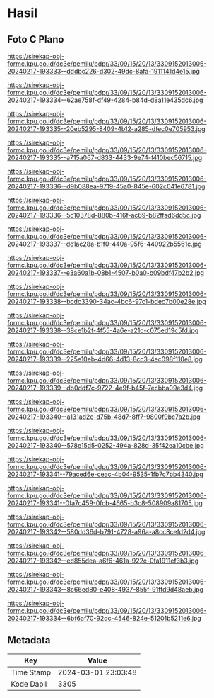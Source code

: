 # Hasil

## Foto C Plano

https://sirekap-obj-formc.kpu.go.id/dc3e/pemilu/pdpr/33/09/15/20/13/3309152013006-20240217-193333--dddbc226-d302-49dc-8afa-1911141d4e15.jpg

https://sirekap-obj-formc.kpu.go.id/dc3e/pemilu/pdpr/33/09/15/20/13/3309152013006-20240217-193334--62ae758f-df49-4284-b84d-d8a11e435dc6.jpg

https://sirekap-obj-formc.kpu.go.id/dc3e/pemilu/pdpr/33/09/15/20/13/3309152013006-20240217-193335--20eb5295-8409-4b12-a285-dfec0e705953.jpg

https://sirekap-obj-formc.kpu.go.id/dc3e/pemilu/pdpr/33/09/15/20/13/3309152013006-20240217-193335--a715a067-d833-4433-9e74-f410bec56715.jpg

https://sirekap-obj-formc.kpu.go.id/dc3e/pemilu/pdpr/33/09/15/20/13/3309152013006-20240217-193336--d9b088ea-9719-45a0-845e-602c041e6781.jpg

https://sirekap-obj-formc.kpu.go.id/dc3e/pemilu/pdpr/33/09/15/20/13/3309152013006-20240217-193336--5c10378d-880b-416f-ac69-b82ffad6dd5c.jpg

https://sirekap-obj-formc.kpu.go.id/dc3e/pemilu/pdpr/33/09/15/20/13/3309152013006-20240217-193337--dc1ac28a-b1f0-440a-95f6-440922b5561c.jpg

https://sirekap-obj-formc.kpu.go.id/dc3e/pemilu/pdpr/33/09/15/20/13/3309152013006-20240217-193337--e3a60a1b-08b1-4507-b0a0-b09bdf47b2b2.jpg

https://sirekap-obj-formc.kpu.go.id/dc3e/pemilu/pdpr/33/09/15/20/13/3309152013006-20240217-193338--bcdc3390-34ac-4bc6-97c1-bdec7b00e28e.jpg

https://sirekap-obj-formc.kpu.go.id/dc3e/pemilu/pdpr/33/09/15/20/13/3309152013006-20240217-193338--38ce1b2f-4f55-4a6e-a21c-c075ed19c5fd.jpg

https://sirekap-obj-formc.kpu.go.id/dc3e/pemilu/pdpr/33/09/15/20/13/3309152013006-20240217-193339--225e10eb-4d66-4d13-8cc3-4ec098f110e8.jpg

https://sirekap-obj-formc.kpu.go.id/dc3e/pemilu/pdpr/33/09/15/20/13/3309152013006-20240217-193339--db0ddf7c-9722-4e9f-b45f-7ecbba09e3d4.jpg

https://sirekap-obj-formc.kpu.go.id/dc3e/pemilu/pdpr/33/09/15/20/13/3309152013006-20240217-193340--a131ad2e-d75b-48d7-8ff7-9800f9bc7a2b.jpg

https://sirekap-obj-formc.kpu.go.id/dc3e/pemilu/pdpr/33/09/15/20/13/3309152013006-20240217-193340--578e15d5-0252-494a-828d-35f42ea10cbe.jpg

https://sirekap-obj-formc.kpu.go.id/dc3e/pemilu/pdpr/33/09/15/20/13/3309152013006-20240217-193341--79aced6e-ceac-4b04-9535-1fb7c7bb4340.jpg

https://sirekap-obj-formc.kpu.go.id/dc3e/pemilu/pdpr/33/09/15/20/13/3309152013006-20240217-193341--0fa7c459-0fcb-4665-b3c8-508909a81705.jpg

https://sirekap-obj-formc.kpu.go.id/dc3e/pemilu/pdpr/33/09/15/20/13/3309152013006-20240217-193342--580dd36d-b791-4728-a96a-a8cc8cefd2d4.jpg

https://sirekap-obj-formc.kpu.go.id/dc3e/pemilu/pdpr/33/09/15/20/13/3309152013006-20240217-193342--ed855dea-a6f6-461a-922e-0fa1911ef3b3.jpg

https://sirekap-obj-formc.kpu.go.id/dc3e/pemilu/pdpr/33/09/15/20/13/3309152013006-20240217-193343--8c66ed80-e408-4937-855f-91ffd9d48aeb.jpg

https://sirekap-obj-formc.kpu.go.id/dc3e/pemilu/pdpr/33/09/15/20/13/3309152013006-20240217-193334--6bf6af70-92dc-4546-824e-51201b5211e6.jpg


## Metadata

| Key        | Value               |
| ---------- | ------------------- |
| Time Stamp | 2024-03-01 23:03:48 |
| Kode Dapil | 3305                |



